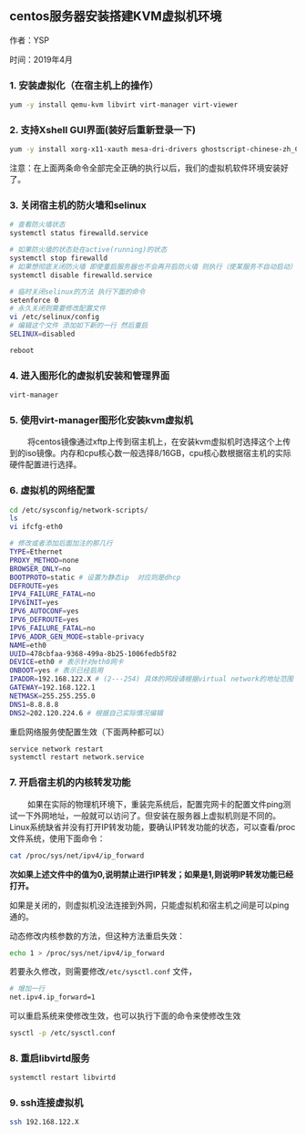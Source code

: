 ## centos服务器安装搭建KVM虚拟机环境

作者：YSP

时间：2019年4月

### 1. 安装虚拟化（在宿主机上的操作）

```bash
yum -y install qemu-kvm libvirt virt-manager virt-viewer
```

### 2. 支持Xshell GUI界面(装好后重新登录一下)

```bash
yum -y install xorg-x11-xauth mesa-dri-drivers ghostscript-chinese-zh_CN
```

注意：在上面两条命令全部完全正确的执行以后，我们的虚拟机软件环境安装好了。

### 3. 关闭宿主机的防火墙和selinux
```bash
# 查看防火墙状态
systemctl status firewalld.service

# 如果防火墙的状态处在active(running)的状态
systemctl stop firewalld
# 如果想彻底关闭防火墙 即使重启服务器也不会再开启防火墙 则执行（使某服务不自动启动）
systemctl disable firewalld.service

# 临时关闭selinux的方法 执行下面的命令
setenforce 0
# 永久关闭则需要修改配置文件
vi /etc/selinux/config
# 编辑这个文件 添加如下新的一行 然后重启
SELINUX=disabled

reboot
```



### 4. 进入图形化的虚拟机安装和管理界面

```bash
virt-manager
```



### 5. 使用virt-manager图形化安装kvm虚拟机

&nbsp; &nbsp; &nbsp; &nbsp; 将centos镜像通过xftp上传到宿主机上，在安装kvm虚拟机时选择这个上传到的iso镜像。内存和cpu核心数一般选择8/16GB，cpu核心数根据宿主机的实际硬件配置进行选择。

### 6. 虚拟机的网络配置

```bash
cd /etc/sysconfig/network-scripts/
ls 
vi ifcfg-eth0
```

```bash
# 修改或者添加后面加注的那几行
TYPE=Ethernet
PROXY_METHOD=none
BROWSER_ONLY=no
BOOTPROTO=static # 设置为静态ip  对应则是dhcp
DEFROUTE=yes
IPV4_FAILURE_FATAL=no
IPV6INIT=yes
IPV6_AUTOCONF=yes
IPV6_DEFROUTE=yes
IPV6_FAILURE_FATAL=no
IPV6_ADDR_GEN_MODE=stable-privacy
NAME=eth0
UUID=478cbfaa-9368-499a-8b25-1006fedb5f82
DEVICE=eth0 # 表示针对eth0网卡
ONBOOT=yes # 表示已经启用
IPADDR=192.168.122.X # (2---254) 具体的网段请根据virtual network的地址范围
GATEWAY=192.168.122.1
NETMASK=255.255.255.0
DNS1=8.8.8.8
DNS2=202.120.224.6 # 根据自己实际情况编辑

```

重启网络服务使配置生效（下面两种都可以）

```bash
service network restart
systemctl restart network.service
```

### 7. 开启宿主机的内核转发功能

&nbsp; &nbsp; &nbsp; &nbsp; 如果在实际的物理机环境下，重装完系统后，配置完网卡的配置文件ping测试一下外网地址，一般就可以访问了。但安装在服务器上虚拟机则是不同的。Linux系统缺省并没有打开IP转发功能，要确认IP转发功能的状态，可以查看/proc文件系统，使用下面命令：

```bash
cat /proc/sys/net/ipv4/ip_forward
```

**次如果上述文件中的值为0,说明禁止进行IP转发；如果是1,则说明IP转发功能已经打开。**

如果是关闭的，则虚拟机没法连接到外网，只能虚拟机和宿主机之间是可以ping通的。

动态修改内核参数的方法，但这种方法重启失效：

```bash
echo 1 > /proc/sys/net/ipv4/ip_forward
```

若要永久修改，则需要修改`/etc/sysctl.conf` 文件，

```bash
# 增加一行
net.ipv4.ip_forward=1
```

可以重启系统来使修改生效，也可以执行下面的命令来使修改生效

```bash
sysctl -p /etc/sysctl.conf
```



### 8. 重启libvirtd服务

```bash
systemctl restart libvirtd
```

### 9. ssh连接虚拟机

```bash
ssh 192.168.122.X
```



